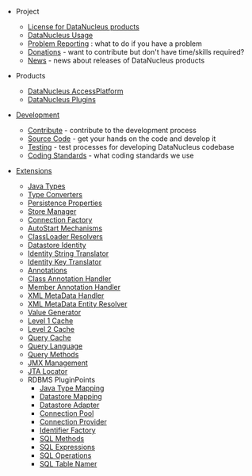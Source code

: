 <head><title>Development</title></head>

* Project
	+ [License for DataNucleus products](license.html)
	+ [DataNucleus Usage](usage.html)
	+ [Problem Reporting](problem_reporting.html) : what to do if you have a problem
	+ [Donations](donations.html) - want to contribute but don't have time/skills required?
	+ [News](news/index.html) - news about releases of DataNucleus products


* Products
	+ [DataNucleus AccessPlatform](products/accessplatform.html)
	+ [DataNucleus Plugins](products/plugins.html)


* [Development](development/index.html)
	+ [Contribute](development/contribute.html) - contribute to the development process
	+ [Source Code](development/sourcecode.html) - get your hands on the code and develop it
	+ [Testing](development/tests.html) - test processes for developing DataNucleus codebase
	+ [Coding Standards](development/coding_standards.html) - what coding standards we use


* [Extensions](extensions/index.html)
	+ [Java Types](extensions/java_types.html)
	+ [Type Converters](extensions/type_converter.html)
	+ [Persistence Properties](extensions/persistence_properties.html)
	+ [Store Manager](extensions/store_manager.html)
	+ [Connection Factory](extensions/connection_factory.html)
	+ [AutoStart Mechanisms](extensions/autostart_mechanism.html)
	+ [ClassLoader Resolvers](extensions/classloader_resolver.html)
	+ [Datastore Identity](extensions/datastoreidentity.html)
	+ [Identity String Translator](extensions/identity_string_translator.html)
	+ [Identity Key Translator](extensions/identity_key_translator.html)
	+ [Annotations](extensions/annotations.html)
	+ [Class Annotation Handler](extensions/class_annotation_handler.html)
	+ [Member Annotation Handler](extensions/member_annotation_handler.html)
	+ [XML MetaData Handler](extensions/metadata_handler.html)
	+ [XML MetaData Entity Resolver](extensions/metadata_entityresolver.html)
	+ [Value Generator](extensions/value_generator.html)
	+ [Level 1 Cache](extensions/level1_cache.html)
	+ [Level 2 Cache](extensions/level2_cache.html)
	+ [Query Cache](extensions/query_cache.html)
	+ [Query Language](extensions/store_query_query.html)
	+ [Query Methods](extensions/store_query_methods.html)
	+ [JMX Management](extensions/management_server.html)
	+ [JTA Locator](extensions/jta_locator.html)
	+ RDBMS PluginPoints
		- [Java Type Mapping](extensions/rdbms_java_types.html)
		- [Datastore Mapping](extensions/rdbms_datastore_types.html)
		- [Datastore Adapter](extensions/rdbms_datastore_adapter.html)
		- [Connection Pool](extensions/rdbms_connection_pool.html)
		- [Connection Provider](extensions/rdbms_connection_provider.html)
		- [Identifier Factory](extensions/rdbms_identifier_factory.html)
		- [SQL Methods](extensions/rdbms_sql_methods.html)
		- [SQL Expressions](extensions/rdbms_sql_expressions.html)
		- [SQL Operations](extensions/rdbms_sql_operations.html)
		- [SQL Table Namer](extensions/rdbms_sql_table_namer.html)

